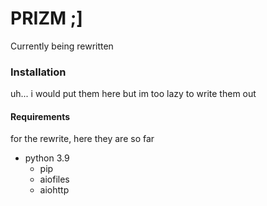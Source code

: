 # PRIZM ;]
Currently being rewritten

### Installation
uh... i would put them here but im too lazy to write them out
#### Requirements
for the rewrite, here they are so far
- python 3.9
  - pip
  - aiofiles
  - aiohttp
